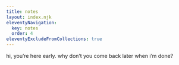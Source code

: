 ```yaml
---
title: notes
layout: index.njk
eleventyNavigation:
  key: notes
  order: 4
eleventyExcludeFromCollections: true
---
```


hi, you’re here early. why don’t you come back later when i’m done?